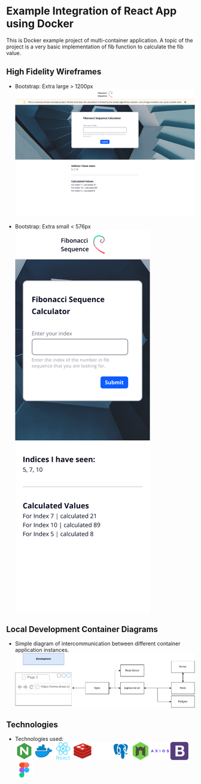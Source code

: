 # Example Integration of React App using Docker

This is Docker example project of multi-container application. A topic of the project is a very basic implementation of fib function to calculate the fib value.

## High Fidelity Wireframes

- Bootstrap: Extra large > 1200px
  ![Desktop preview of client application UI](/assets/wireframes/bootstrap-extra-large-1200px.png)

- Bootstrap: Extra small < 576px
  <br>
  ![Mobile preview of client application UI](/assets/wireframes/bootstrap-extra-small-576px.png)

## Local Development Container Diagrams

- Simple diagram of intercommunication between different container application instances.
  ![Diagram preview of intercommunication between applications](/assets/diagrams/docker-fib-calc.drawio.png)

## Technologies

- Technologies used:
  <br>
  ![Nginx Icon](/assets/technologies/nginx.png)
  ![Docker Icon](/assets/technologies/docker.png)
  ![React Icon](/assets/technologies/react.png)
  ![Redis Icon](/assets/technologies/redis.png)
  ![Express Icon](/assets/technologies/expressjs.png)
  ![Postgresql Icon](/assets/technologies/postgresql.png)
  ![Nodemon Icon](/assets/technologies/nodemon.png)
  ![Axios Icon](/assets/technologies/axios.png)
  ![Bootstrap Icon](/assets/technologies/bootstrap.png)
  ![Figma Icon](/assets/technologies/figma.png)
